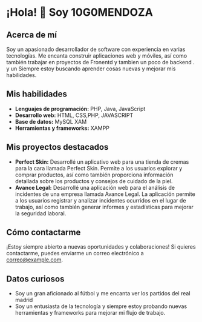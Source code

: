 # ¡Hola! 👋 Soy 10G0MENDOZA

## Acerca de mí
Soy un apasionado desarrollador de software con experiencia en varias tecnologías. Me encanta construir aplicaciones web y móviles, así como también trabajar en proyectos de Fronentd y tambien un poco de backend .  y un Siempre estoy buscando aprender cosas nuevas y mejorar mis habilidades.

## Mis habilidades
- **Lenguajes de programación:** PHP, Java, JavaScript
- **Desarrollo web:** HTML, CSS,PHP, JAVASCRIPT
- **Base de datos:** MySQL XAM
- **Herramientas y frameworks:** XAMPP

## Mis proyectos destacados
- **Perfect Skin:** Desarrollé un aplicativo web para una tienda de cremas para la cara llamada Perfect Skin. Permite a los usuarios explorar y comprar productos, así como también proporciona información detallada sobre los productos y consejos de cuidado de la piel.
- **Avance Legal:** Desarrollé una aplicación web para el análisis de incidentes de una empresa llamada Avance Legal. La aplicación permite a los usuarios registrar y analizar incidentes ocurridos en el lugar de trabajo, así como también generar informes y estadísticas para mejorar la seguridad laboral.

## Cómo contactarme
¡Estoy siempre abierto a nuevas oportunidades y colaboraciones! Si quieres contactarme, puedes enviarme un correo electrónico a correo@example.com.

## Datos curiosos
- Soy un gran aficionado al fútbol y me encanta ver los partidos del real madrid
- Soy un entusiasta de la tecnología y siempre estoy probando nuevas herramientas y frameworks para mejorar mi flujo de trabajo.

